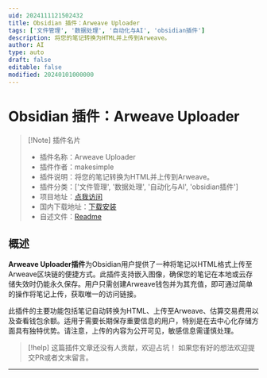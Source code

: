 ```yaml
---
uid: 2024111121502432
title: Obsidian 插件：Arweave Uploader
tags: ['文件管理', '数据处理', '自动化与AI', 'obsidian插件']
description: 将您的笔记转换为HTML并上传到Arweave。
author: AI
type: auto
draft: false
editable: false
modified: 20240101000000
---
```


# Obsidian 插件：Arweave Uploader

> [!Note] 插件名片
> - 插件名称：Arweave Uploader
> - 插件作者：makesimple
> - 插件说明：将您的笔记转换为HTML并上传到Arweave。
> - 插件分类：['文件管理', '数据处理', '自动化与AI', 'obsidian插件']
> - 项目地址：[点我访问](https://github.com/konfuzz/arweave-uploader-plugin)
> - 国内下载地址：[下载安装](https://pkmer.cn/products/plugin/pluginMarket/?arweave-uploader)
> - 自述文件：[Readme](https://ghproxy.net/https://raw.githubusercontent.com/konfuzz/arweave-uploader-plugin/main/README.md)



## 概述

**Arweave Uploader插件**为Obsidian用户提供了一种将笔记以HTML格式上传至Arweave区块链的便捷方式。此插件支持嵌入图像，确保您的笔记在本地或云存储失效时仍能永久保存。用户只需创建Arweave钱包并为其充值，即可通过简单的操作将笔记上传，获取唯一的访问链接。

此插件的主要功能包括笔记自动转换为HTML、上传至Arweave、估算交易费用以及查看钱包余额。适用于需要长期保存重要信息的用户，特别是在去中心化存储方面具有独特优势。请注意，上传的内容为公开可见，敏感信息需谨慎处理。


> [!help] 
> 这篇插件文章还没有人贡献，欢迎占坑！
> 如果您有好的想法欢迎提交PR或者文末留言。
> 

---



